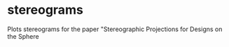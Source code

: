 # stereograms
 Plots stereograms for the paper "Stereographic Projections for Designs on the Sphere
